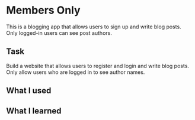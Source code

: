 # Members Only
This is a blogging app that allows users to sign up and write blog posts. Only logged-in users can see post authors.

## Task
Build a website that allows users to register and login and write blog posts. Only allow users who are logged in to see author names.

## What I used

## What I learned
